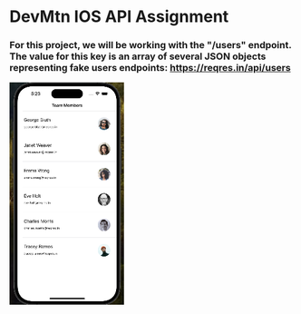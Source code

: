 # DevMtn IOS API Assignment

### For this project, we will be working with the "/users" endpoint. The value for this key is an array of several JSON objects representing fake users endpoints: https://reqres.in/api/users

![DMNetworking](
https://github.com/GravviSoft/DvMtn-Networking/blob/main/APIPHOTO2.png)